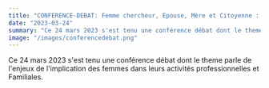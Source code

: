 ```yaml
---
title: "CONFERENCE-DEBAT: Femme chercheur, Epouse, Mère et Citoyenne : Quels droits et devoirs dans la perspective de l’équité"
date: "2023-03-24"
summary: "Ce 24 mars 2023 s'est tenu une conférence débat dont le theme parle de l'enjeux de l'implication des femmes dans leurs activités professionnelles et Familiales..."
image: "/images/conferencedebat.png"
---
```

Ce 24 mars 2023 s'est tenu une conférence débat dont le theme parle de l'enjeux de l'implication des femmes dans leurs activités professionnelles et Familiales.
